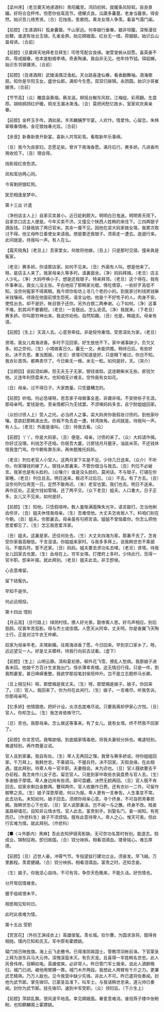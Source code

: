 <!-- { "loadSidebar": true } -->
【梁州序】〔老旦奠天地递酒科〕靑阳纔至。鸿钧初转。就暖条风轻软。辰良景媚。好将合卺杯传。但愿你伯鸾高节。德耀贞良。瓜瓞多蕃蔓。老身当暮景。得安然。始识吾儿络秀贤。〔合〕花烛夜。笙歌院。乘龙女壻人争羡。看喜气蔼门阑。

【前腔】〔生递酒科〕孤身囊罄。千山家远。何幸娘行垂眷。器非坦腹。深惭漫驻丝鞭。谁道有妆台玉镜。孔雀金屛。始见嫦娥面。红丝无一缕。荷姻联。始识丘山苗母贤。〔合前〕 

【前腔】〔旦奠拜天地拜老旦拜生〕叩苍穹配合良缘。谢萱堂俯从奴愿。喜英豪不弃。辱成姻眷。他本是魁梧李靖。奇表陶谦。我自非无见。他年持节钺。珥貂蝉。始识东邻骐骥贤。〔合前〕 

【前腔】〔丑递酒拜〕武陵溪偶泛渔舩。天台路喜逢仙眷。看香翻舞袖。酒淹歌扇。知你是华阳玉女。盛世仙郞。满却今生愿。双双归昼锦。永团圆。始识沙哥崔嫂贤。〔合前〕 

【节节高】〔众〕雕盘袅篆烟。爇龙涎。柳摇台榭东风软。江梅绽。彩燕翻。生盘荐。胡桃鹓鸽红炉暖。铜龙玉漏冰澌浅。〔合〕莫把闲愁忆故乡。室家欢庆眞亲眷。

【前腔】金杯玉手传。酒如泉。羊羔麟脯罗华宴。人欢忭。情爱怜。心留恋。朱帏翠幙春情绻。金花银烛春光炫。〔合前〕 

【余音】新春新景开新宴。喜新人共驾彩鸾。看取新年乐事绵。

〔旦〕我今为良家妇。志愿足矣。曾许下南海香愿。满月后行。赛多娇。凡进香所用收拾下。〔丑〕理会得。 

烛影摇红夜色浓。

凤和鸾协两心同。

今宵剩把银缸照。

犹恐相逢是梦中。 

第十三出
计遣

〔净扮店主人上〕自家买卖甚小。近日龁剌颇大。明明白日鬼迷。明明靑天雨下。自家京口店主人便是。今年买卖不济。又撞见个陕西人姓韩的来住下。三四两银子酒饭钱。只替我挑了两日官米。其余一厘不见。因他在梁大妈家做女壻。我累次取讨不得。他丈母昨日着使女来请我。想是要还我银子。须索走一遭去。迤逦行来。此间就是。待我叫一声。有人在么。 

【霜天晓角】〔老旦上〕吾家爱女。何故将他嫁。〔丑上〕只是那时见错。撞来眞是寃家。

〔老旦〕赛多娇。你请那店家。如何不见来。〔丑〕外面有人叫。想是他来了。呀。是店主人来了。我家母亲久等多时。请裏面坐。〔净〕妈妈拜揖。〔老旦〕店主人少礼。〔净〕大妈呼唤小子。想是还我银子。特来拜领。〔老旦〕这个得在。我有件事奉议。我女儿没主张。平白地招了那韩家光棍。倩吃倩穿。一些好歹高低不知。没奈何寃家不得离眼。我今烦你街坊上寻几个老的小的。到我家讨利钱房钱柴米钱嚷闹。待我在他面前恨生怨死。语言讪他。他是个不好性子的人。肉身不安。使性出去。却不是好。帐目银子还你。另外白银二两奉谢。心下如何。〔净〕这事不难。到其间不要霸短。〔老旦〕一言旣出。怎么说谎。〔净〕我就来。〔下老旦〕赛多娇。你叫那穷神出来。我说你劝他。自然知趣。〔丑〕也是。韩姐夫。母亲有请。 

【前腔】〔生上〕天涯人去。心意劳牵挂。非是轻怜重惜。受恩深处为家。〔老旦〕 

贤壻。我女儿南海进香。多时不见回家。好生放他不下。家中诸事缺少。负欠又多。如之奈何。〔生〕小壻做客日久。囊无一文。未能供赡。稍待日后。有些好处。决不负恩。重当图报。〔老旦〕贤壻可知道是好。只是眼下难过。你岂不知。我衣衫首饰。都典卖尽了。今日柴无一根。米无一粒。如何是好。天。〔哭介〕 

【泣颜回】说起泪如麻。怨无夫无子无家。银钱谁假。这连朝柴米无些。房钱欠他。又连年利债盘来大。也知咱无计难支。空怜我有女如花。

〔丑〕母亲。过不得日子。大家商量。只恁虀糟怎的。 

【前腔】听咱。何必恁嗟呀。思吾家子母做事全差。非聋非哑。不安排些子生涯。那母亲呵。爱钱是他。至亲情都只为无钱罢。不须嗔妈妈多言。且宁耐姐姐回家。

〔众扮讨债人上〕受人之托。必当终人之事。梁大妈央你我假妆讨债的。到他家吵嚷。意欲赶那韩泼出去。你我不免去走一遭。转湾抹角。此间就是。待我叫一声。有人么。〔老旦〕外面是谁叫。〔丑〕待我去看。〔众〕 

【前腔】丫丫。你是大妈家。〔丑〕便是。母亲。讨债的来了。〔众〕大妈请作揖。你好忒没理。利钱怎不还咱。你居吾大厦。讨房钱月月磨牙。油盐米茶。不还钱休怪我登门骂。你今朝有靠东床。再休题推托妈妈。

〔老旦〕列位老官人小官人。这两月家下实是不足。少待几日送来。〔众介〕不听你。你家赚钱的嫁了人。银钱从那裏来。不管你借当与我去。〔丑〕列位不必破言。我家也是有头脸的。〔众嚷介〕谁是没头脸的。莫闲话。不与银子。打铺在你家睡。〔老旦〕列位且去。明日送来。极迟不过后日。〔众〕不去。有了方去。〔丑〕没奈何列位再宽一日。定然不敢再迟。〔末〕老官也罢。我们也去。明日不送来。再作区处。正是欠钱如管辖。还了两平交。〔众下老旦〕姐夫。人口重大。日子正多。女儿又不见来。如何是好。 

【前腔】〔生〕知他。只恁假喧哗。敎人羞惭满面殊失光华。语言敲打。怎当他俐齿伶牙。〔丑〕姐夫休怪我母亲。〔生〕吾难怪他。大丈夫怎肯居人下。料咱们别在今朝。〔丑〕姐夫。你那裏去。母亲虽有句把言语。姐姐不曾恼着你。你怎么把他恩爱都忘了。〔生〕怎忘我恩爱浑家。

〔丑〕姐夫。这裏是家。还往何处去。〔生〕大丈夫四海为家。那裏不去了。怎肯受你家眉高眼低。干言湿语。你姐姐来家时。与我多多拜上。说我韩世忠不乘驷马。不握兵符。誓不还家。〔丑〕妈妈。姐夫要去求功名去哩。〔老旦〕贤壻。待我女儿回家去也罢。〔生〕岳母在上。穷军女壻。打搅府上多时。少待此行。觅得一官半职。卽来补报。就此拜别。〔老旦〕姐夫此去。非王卽侯。 

心去意难留。

留下结寃仇。

早知不是伴。

何必远相投。 

第十四出
惜别

【月云高】〔旦行路上〕绿阴村径。撩人好光景。勖惨离人思。好鸟声相应。别后慈颜。叹衰年苦孤影。得与杰士成佳偶。人愿天从阿幸。丈夫呵。你是奋翼飞天陶士行。正是对泣牛衣王仲卿。

奴家为母亲年老。夫壻新婚。往南海进香了愿。今日回来。早到京口家乡了。呀。远远望见一人。好是丈夫模样。待我行向前去试看。〔虚下〕 

【前腔】〔生上〕山明云静。淸和夏初景。柳外花飞雪。撩乱人愁病。我那娘子进香未回。他娘千方百计生发我出门。怪杀薄幸靑楼。这无情旧行径。只是一件。割我荆妻爱。甚日峥嵘重整。我欲学那投笔封侯班仲升。岂不是立志题桥马长卿。

〔旦上相见科〕呀。那壁厢是我丈夫。〔生〕呀。那壁厢是娘子。娘子。你回来了。〔旦〕官人。我回来了。你为何在此闲行。〔生〕娘子。一言难尽。听我吿诉。你那母亲呵。 

【忆多娇】他情狠绝。把奸计设。炎凉态度难尽说。只要我离却伊家心方悦。〔旦〕官人。你却怎么。〔生〕我怎肯依株守穴。

〔旦〕苦也。我那母亲。怎么做这等事来。有了女儿。就有女壻。终不然我不回家了。 

【前腔】你言苦切。我喉欲咽。到底娼家情毒绝。将我夫妻轻分拆也。难遽轻别。难遽轻别。再作商量议说。

官人且到家裏。我自有处。〔生〕卑人无再回之理。我曾与赛多娇说。待你姐姐回家。千万拜上。我韩世忠。不乘驷马。不握兵符。决不回家。天假良缘。在此相遇。就此拜别。待卑人有一官半职。夫妻相会。未为迟也。〔旦〕官人旣欲要去干办前程。我怎肯作儿女子态。留恋官人。只是到家中取些衣装盘费与官人去。〔生〕多谢娘子厚情。卑人身边尙有些须。聊可盘纒。决然无颜再回。〔旦〕官人旣不肯回去。奴家余剩白金数两。簪珥两件。官人收置作日费。还有衣衫一二件。可留作御寒之具。〔生〕娘子深恩厚德。何以为报。卑人更有一言奉吿。人生事变不常。此去功名。未知如何。娘子回去。须顺你母亲心意。寻个终身。不可自把靑春担搁。我韩世忠心下也安。〔旦〕官人说那裏话。岂不闻一与之醮。终身不改。贱妾虽路柳墙花。自知非云情水性。官人此去。富贵到手。别娶名门。妾一闻知。有死而已。〔作悲科生〕娘子不须烦恼。旣有此意待卑人。卑人之心。惟天可表。但此行实难为情。就此拜别。〔作悲科〕 

【■〈斗外斵内〉黑麻】吾此去知伊镜鸾影缺。无可奈功名暂时有别。能遂志。倘成业。锦制征袍。卽归故国。〔合〕钗分袂拆。相看泪滴血。镂骨铭心。难忘厚德。

【前腔】〔旦〕迈世人豪。冲霄气节。专指望兹行建功立业。须奋发。早飞越。万里鹏程。羡君健翮。〔合〕钗分袂拆。相看泪滴血。富贵之时。还知念妾。

〔生〕娘子。你我坚心自持。不可有背。争奈天色晚来。不能久话。好伤情也。 

分开鸳侣情难舍。

握手临岐恨未平。

相思相见知何日。

此时此夜难为情。 

第十五出
受职

【赏宫花】〔外扮王渊戎衣上〕英雄俊髦。羡长城。钦尔曹。为国求良将。旣得肯相抛。璞内已知和氏玉。军中原有霍嫖姚。

辕门旭日映旌旗。海上云飞走檄书。已得淮阴眞国士。管教项羽帐前诛。下官蒙圣上拜为浙东兵马大元帅。深愧溪蛮未灭。有负天宠。且喜得一军姓韩名世忠。此人风骨伟岸。目瞬如电。英雄俊爽。必非常人。昨日管门军士报来。说此人酒醉晚归。城门已闭。被他用臂膊一靠。城门木开两段。我想此人两臂有千斤之力。更兼武艺精熟。乃万人敌也。见今我营中缺少先锋。非此人不可。昨已遣将佐奏闻。封他为武节郞。掌先锋印。已蒙圣旨准下。叫军士。与我请韩世忠来。道元帅已奏闻。封你为武节郞。挂先锋印。速到中军受职。〔众〕领钧旨。〔下介生上〕 

【前腔】萍踪乱飘。恨风波平地高。幸见嫦娥面。眷爱意难消。谁信燕子楼中张盼盼。也知麒麟阁上霍嫖姚。

